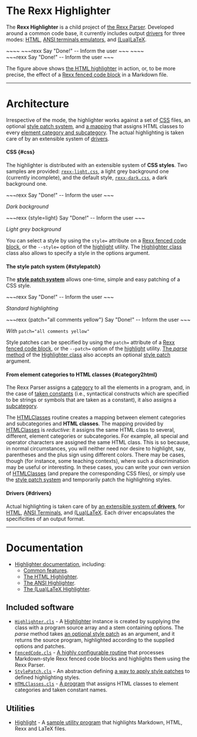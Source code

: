 The Rexx Highlighter
====================

The **Rexx Highlighter** is a child project of [the Rexx Parser](/rexx-parser/).
Developed around a common code base,
it currently includes output [drivers](#drivers) for
three modes: [HTML](html/),
[ANSI terminals emulators](ansi/),
and [(Lua)LaTeX](latex/).

<div class="row">
<div class="col-sm-6">
~~~~
~~~rexx
Say "Done!" -- Inform the user
~~~
~~~~
</div>
<div class="col-sm-6">
~~~rexx
Say "Done!" -- Inform the user
~~~
</div>
</div>

The figure above shows [the HTML highlighter](html/) in action, or,
to be more precise, the effect of a
[Rexx fenced code block](fencedcode/)
in a Markdown file.


-----------------------


Architecture
============

Irrespective of the mode, the highlighter works
against a set of [CSS](#css) files,
an optional [style patch system](#stylepatch), and
[a mapping](#category2html) that assigns
HTML classes to every
[element category and subcategory](../ref/categories/).
The actual highlighting is taken care of by an
extensible system of [drivers](#drivers).

#### CSS {#css}

The highlighter is distributed with an
extensible system of **CSS styles**.
Two samples are provided:
<code>[rexx-light.css](/rexx-parser/css/rexx-light.css)</code>,
a light grey background one (currently incomplete),
and the default style,
<code>[rexx-dark.css](/rexx-parser/css/rexx-dark.css)</code>,
a dark background one.

<div class="row">
<div class="col-sm-6">
~~~rexx
Say "Done!" -- Inform the user
~~~
<p class="text-center"><em>Dark background</em></p>
</div>
<div class="col-sm-6">
~~~rexx {style=light}
Say "Done!" -- Inform the user
~~~
<p class="text-center"><em>Light grey background</em></code></p>
</div>
</div>

You can select a style by using the `style=` attribute on a
[Rexx fenced code block](fencedcode/), or the
`--style=` option of the [highlight](../samples/highlight/) utility.
The [Highlighter class](../ref/classes/highlighter/) class
also allows to specify a style in the options argument.

#### The style patch system {#stylepatch}

The [**style patch system**](../ref/classes/stylepatch/)
allows one-time, simple and easy patching of a
CSS style.

<div class="row">
<div class="col-sm-6">
~~~rexx
Say "Done!" -- Inform the user
~~~
<p class="text-center"><em>Standard highlighting</em></p>
</div>
<div class="col-sm-6">
~~~rexx {patch="all comments yellow"}
Say "Done!" -- Inform the user
~~~
<p class="text-center"><em>With</em> <code>patch="all comments yellow"</code></p>
</div>
</div>

Style patches can be specified by using the `patch=` attribute
of a [Rexx fenced code block](fencedcode/#patch), or the
`--patch=` option of the [highlight](../samples/highlight/) utility.
[The *parse* method](../ref/classes/highlighter/#parse) of the
[Highlighter class](../ref/classes/highlighter/)
also accepts an optional [style patch](../ref/classes/stylepatch/) argument.

#### From element categories to HTML classes {#category2html}

The Rexx Parser assigns a [category](../ref/categories/)
to all the elements in a program, and, in the case
of [taken constants](../glossary/#taken-constant) (i.e.,
syntactical constructs which are specified to be
strings or symbols that are taken as a constant), it
also assigns a [subcategory](../ref/categories/).

The [HTMLClasses](HTMLClasses/) routine creates a mapping
between element categories and subcategories and **HTML classes**.
The mapping provided by [HTMLClasses](HTMLClasses/) is *reductive*:
it assigns the same HTML class to several, different,
element categories or subcategories.
For example, all special and operator characters
are assigned the same HTML class. This is so because,
in normal circumstances, you will neither need nor desire
to highlight, say, parentheses and the plus sign using
different colors. There may be cases, though (for instance,
some teaching contexts), where such a discrimination may be
useful or interesting. In these cases, you can write
your own version of [HTMLClasses](HTMLClasses/) (and
prepare the corresponding CSS files), or simply use
the [style patch system](../ref/classes/stylepatch/)
and temporarily patch the highlighting styles.

#### Drivers {#drivers}

Actual highlighting is taken care of by [an extensible
system of **drivers**](../ref/classes/driver/), for [HTML](html/),
[ANSI Terminals](ansi/), and [(Lua)LaTeX](latex/).
Each driver encapsulates the specificities of
an output format.

-------------------------------

Documentation
=============

- [Highlighter documentation](.), including:
  - [Common features](features/).
  - [The HTML Highlighter](html/).
  - [The ANSI Highlighter](ansi/).
  - [The (Lua)LaTeX Highlighter](latex/).



Included software
-----------------

- [`Highlighter.cls`](../ref/classes/highlighter) -
  A [Highlighter](../ref/classes/highlighter)
  instance is created by supplying the class with
  a program source array and a stem containing options.
  The *parse* method takes
  [an optional style patch](../ref/classes/stylepatch/)
  as an argument, and it returns the source program,
  highlighted according to the supplied options and
  patches.
- [`FencedCode.cls`](fencedcode/) -
  [A highly configurable routine](fencedcode/)
  that processes Markdown-style Rexx fenced code blocks
  and highlights them using the Rexx Parser.
- [`StylePatch.cls`](../ref/classes/stylepatch/) - An abstraction
  defining [a way to apply style patches](../ref/classes/stylepatch/)
  to defined highlighting styles.
- [`HTMLClasses.cls`](htmlclasses/) -
  [A program](htmlclasses/) that assigns HTML
  classes to element categories and taken constant names.

Utilities
---------

- [Highlight](../samples/highlight/) - A
  [sample utility program](../samples/highlight/) that
  highlights Markdown, HTML, Rexx and LaTeX files.